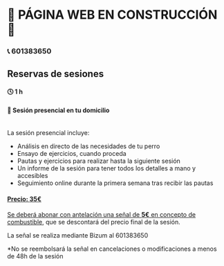 # 🔨 PÁGINA WEB EN CONSTRUCCIÓN 🔨

### 📞 601383650

## Reservas de sesiones

#### 🕓 1 h
#### 📍 Sesión presencial en tu domicilio

<br/>
La sesión presencial incluye:

- Análisis en directo de las necesidades de tu perro
- Ensayo de ejercicios, cuando proceda
- Pautas y ejercicios para realizar hasta la siguiente sesión
- Un informe de la sesión para tener todos los detalles a mano y accesibles
- Seguimiento online durante la primera semana tras recibir las pautas

#### <ins>Precio: **35€**</ins>

<ins>Se deberá abonar con antelación una señal de **5€** en concepto de combustible</ins>, que se descontará del precio final de la sesión.

La señal se realiza mediante Bizum al 601383650


*No se reembolsará la señal en cancelaciones o modificaciones a menos de 48h de la sesión

<!-- Principio del widget integrado de Calendly -->
<div class="calendly-inline-widget" data-url="https://calendly.com/perrosobao/presencial?hide_event_type_details=1" style="min-width:320px;height:700px;"></div>
<script type="text/javascript" src="https://assets.calendly.com/assets/external/widget.js" async></script>
<!-- Final del widget integrado de Calendly -->
